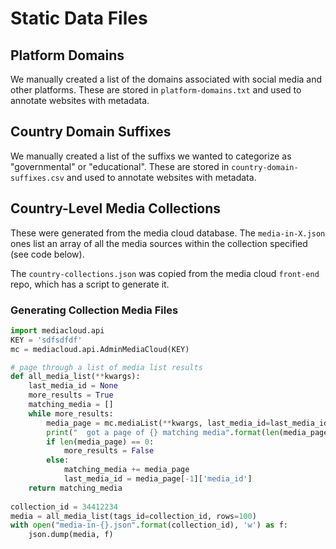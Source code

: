 Static Data Files
=================

## Platform Domains

We manually created a list of the domains associated with social media and other platforms. These are stored in 
`platform-domains.txt` and used to annotate websites with metadata.

## Country Domain Suffixes

We manually created a list of the suffixs we wanted to categorize as "governmental" or "educational". These are stored 
in `country-domain-suffixes.csv` and used to annotate websites with metadata.

## Country-Level Media Collections

These were generated from the media cloud database. The `media-in-X.json` ones list an array of all the media sources
within the collection specified (see code below).

The `country-collections.json` was copied from the media cloud `front-end` repo, which has a script to generate it. 

### Generating Collection Media Files

```python
import mediacloud.api
KEY = 'sdfsdfdf'
mc = mediacloud.api.AdminMediaCloud(KEY)

# page through a list of media list results
def all_media_list(**kwargs):
    last_media_id = None
    more_results = True
    matching_media = []
    while more_results:
        media_page = mc.mediaList(**kwargs, last_media_id=last_media_id)
        print("  got a page of {} matching media".format(len(media_page)))
        if len(media_page) == 0:
            more_results = False
        else:
            matching_media += media_page
            last_media_id = media_page[-1]['media_id']
    return matching_media
    
collection_id = 34412234
media = all_media_list(tags_id=collection_id, rows=100)
with open("media-in-{}.json".format(collection_id), 'w') as f:
    json.dump(media, f)
```